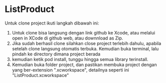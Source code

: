 # ListProduct

Untuk clone project ikuti langkah dibawah ini:

1. Untuk clone bisa langsung dengan link github ke Xcode, atau melalui open in XCode di github web, atau downnload as Zip.
2. Jika sudah  berhasil clone silahkan close project terlebih dahulu, apabila setelah clone langsung otomatis terbuka. Kemudian buka terminal, lalu pindah ke directory dimana project berada
3. kemudian ketik pod install, tunggu hingga semua library terinstall.
4. Kemudian buka folder project, dan pastikan membuka project dengan yang ber-extension ".xcworkspace\", detailnya seperti ini "ListProduct.xcworkspace"
